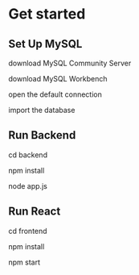 # Get started

## Set Up MySQL

download MySQL Community Server

download MySQL Workbench

open the default connection

import the database

## Run Backend

cd backend

npm install

node app.js

## Run React 

cd frontend

npm install

npm start

